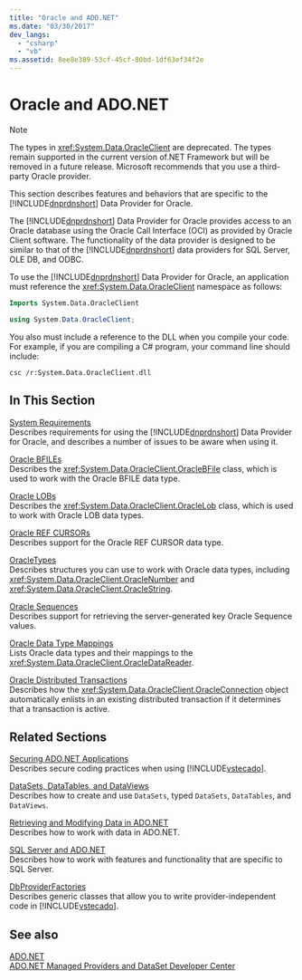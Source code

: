 ```yaml
---
title: "Oracle and ADO.NET"
ms.date: "03/30/2017"
dev_langs: 
  - "csharp"
  - "vb"
ms.assetid: 8ee8e389-53cf-45cf-80bd-1df63ef34f2e
---
```

# Oracle and ADO.NET
> [!NOTE]
>  The types in <xref:System.Data.OracleClient> are deprecated. The types remain supported in the current version of.NET Framework but will be removed in a future release. Microsoft recommends that you use a third-party Oracle provider.  
  
 This section describes features and behaviors that are specific to the [!INCLUDE[dnprdnshort](../../../../includes/dnprdnshort-md.md)] Data Provider for Oracle.  
  
 The [!INCLUDE[dnprdnshort](../../../../includes/dnprdnshort-md.md)] Data Provider for Oracle provides access to an Oracle database using the Oracle Call Interface (OCI) as provided by Oracle Client software. The functionality of the data provider is designed to be similar to that of the [!INCLUDE[dnprdnshort](../../../../includes/dnprdnshort-md.md)] data providers for SQL Server, OLE DB, and ODBC.  
  
 To use the [!INCLUDE[dnprdnshort](../../../../includes/dnprdnshort-md.md)] Data Provider for Oracle, an application must reference the <xref:System.Data.OracleClient> namespace as follows:  
  
```vb  
Imports System.Data.OracleClient  
```  
  
```csharp  
using System.Data.OracleClient;  
```  
  
 You also must include a reference to the DLL when you compile your code. For example, if you are compiling a C# program, your command line should include:  
  
```  
csc /r:System.Data.OracleClient.dll  
```  
  
## In This Section  
 [System Requirements](../../../../docs/framework/data/adonet/system-requirements-for-the-dotnet-data-provider-for-oracle.md)  
 Describes requirements for using the [!INCLUDE[dnprdnshort](../../../../includes/dnprdnshort-md.md)] Data Provider for Oracle, and describes a number of issues to be aware when using it.  
  
 [Oracle BFILEs](../../../../docs/framework/data/adonet/oracle-bfiles.md)  
 Describes the <xref:System.Data.OracleClient.OracleBFile> class, which is used to work with the Oracle BFILE data type.  
  
 [Oracle LOBs](../../../../docs/framework/data/adonet/oracle-lobs.md)  
 Describes the <xref:System.Data.OracleClient.OracleLob> class, which is used to work with Oracle LOB data types.  
  
 [Oracle REF CURSORs](../../../../docs/framework/data/adonet/oracle-ref-cursors.md)  
 Describes support for the Oracle REF CURSOR data type.  
  
 [OracleTypes](../../../../docs/framework/data/adonet/oracletypes.md)  
 Describes structures you can use to work with Oracle data types, including <xref:System.Data.OracleClient.OracleNumber> and <xref:System.Data.OracleClient.OracleString>.  
  
 [Oracle Sequences](../../../../docs/framework/data/adonet/oracle-sequences.md)  
 Describes support for retrieving the server-generated key Oracle Sequence values.  
  
 [Oracle Data Type Mappings](../../../../docs/framework/data/adonet/oracle-data-type-mappings.md)  
 Lists Oracle data types and their mappings to the <xref:System.Data.OracleClient.OracleDataReader>.  
  
 [Oracle Distributed Transactions](../../../../docs/framework/data/adonet/oracle-distributed-transactions.md)  
 Describes how the <xref:System.Data.OracleClient.OracleConnection> object automatically enlists in an existing distributed transaction if it determines that a transaction is active.  
  
## Related Sections  
 [Securing ADO.NET Applications](../../../../docs/framework/data/adonet/securing-ado-net-applications.md)  
 Describes secure coding practices when using [!INCLUDE[vstecado](../../../../includes/vstecado-md.md)].  
  
 [DataSets, DataTables, and DataViews](../../../../docs/framework/data/adonet/dataset-datatable-dataview/index.md)  
 Describes how to create and use `DataSets`, typed `DataSets`, `DataTables`, and `DataViews`.  
  
 [Retrieving and Modifying Data in ADO.NET](../../../../docs/framework/data/adonet/retrieving-and-modifying-data.md)  
 Describes how to work with data in ADO.NET.  
  
 [SQL Server and ADO.NET](../../../../docs/framework/data/adonet/sql/index.md)  
 Describes how to work with features and functionality that are specific to SQL Server.  
  
 [DbProviderFactories](../../../../docs/framework/data/adonet/dbproviderfactories.md)  
 Describes generic classes that allow you to write provider-independent code in [!INCLUDE[vstecado](../../../../includes/vstecado-md.md)].  
  
## See also
 [ADO.NET](../../../../docs/framework/data/adonet/index.md)  
 [ADO.NET Managed Providers and DataSet Developer Center](https://go.microsoft.com/fwlink/?LinkId=217917)
